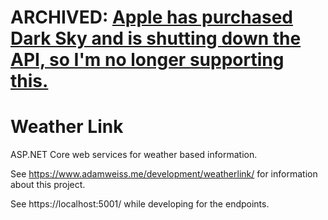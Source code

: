 # ARCHIVED: [Apple has purchased Dark Sky and is shutting down the API, so I'm no longer supporting this.](https://blog.darksky.net/dark-sky-has-a-new-home/)

# Weather Link

ASP.NET Core web services for weather based information.

See https://www.adamweiss.me/development/weatherlink/ for information about this project.

See https://localhost:5001/ while developing for the endpoints.
